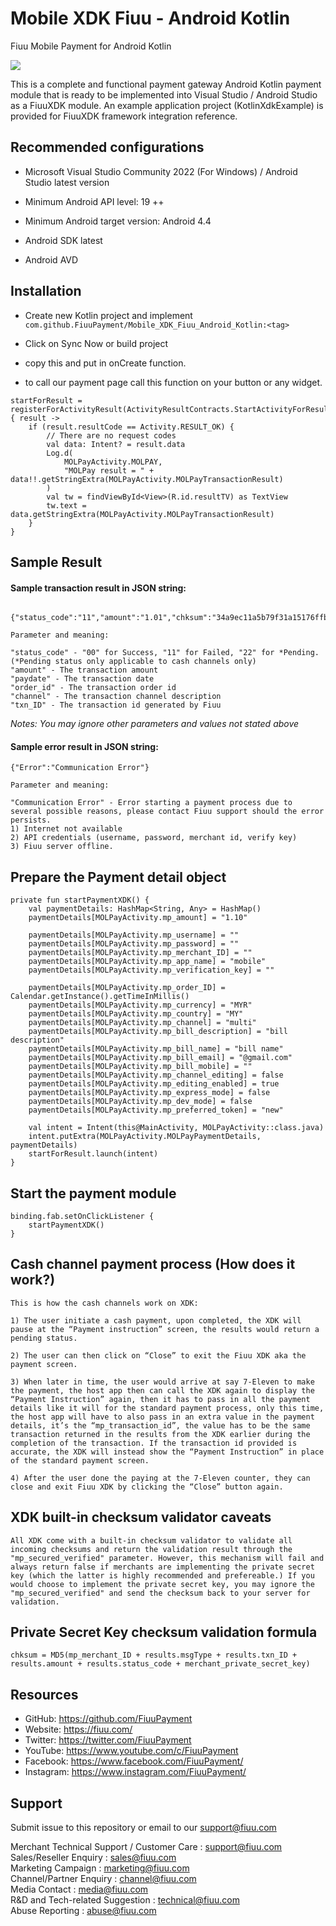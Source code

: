 <!--
 # license: Copyright © 2011-2024 Fiuu. All Rights Reserved.
 -->

# Mobile XDK Fiuu - Android Kotlin

Fiuu Mobile Payment for Android Kotlin

<img src="https://user-images.githubusercontent.com/38641542/74424311-a9d64000-4e8c-11ea-8d80-d811cfe66972.jpg">

This is a complete and functional payment gateway Android Kotlin payment module that is ready to be implemented into Visual Studio / Android Studio as a FiuuXDK module. An example application project (KotlinXdkExample) is provided for FiuuXDK framework integration reference.

## Recommended configurations

- Microsoft Visual Studio Community 2022 (For Windows) / Android Studio latest version

- Minimum Android API level: 19 ++

- Minimum Android target version: Android 4.4

- Android SDK latest

- Android AVD

## Installation

- Create new Kotlin project and implement ```com.github.FiuuPayment/Mobile_XDK_Fiuu_Android_Kotlin:<tag>```

- Click on Sync Now or build project

- copy this and put in onCreate function.

- to call our payment page call this function on your button or any widget.

```
startForResult = registerForActivityResult(ActivityResultContracts.StartActivityForResult()) { result ->
    if (result.resultCode == Activity.RESULT_OK) {
        // There are no request codes
        val data: Intent? = result.data
        Log.d(
            MOLPayActivity.MOLPAY,
            "MOLPay result = " + data!!.getStringExtra(MOLPayActivity.MOLPayTransactionResult)
        )
        val tw = findViewById<View>(R.id.resultTV) as TextView
        tw.text = data.getStringExtra(MOLPayActivity.MOLPayTransactionResult)
    }
}
```

## Sample Result

#### Sample transaction result in JSON string:

```

{"status_code":"11","amount":"1.01","chksum":"34a9ec11a5b79f31a15176ffbcac76cd","pInstruction":0,"msgType":"C6","paydate":1459240430,"order_id":"3q3rux7dj","err_desc":"","channel":"Credit","app_code":"439187","txn_ID":"6936766"}

Parameter and meaning:

"status_code" - "00" for Success, "11" for Failed, "22" for *Pending.
(*Pending status only applicable to cash channels only)
"amount" - The transaction amount
"paydate" - The transaction date
"order_id" - The transaction order id
"channel" - The transaction channel description
"txn_ID" - The transaction id generated by Fiuu
```

*Notes: You may ignore other parameters and values not stated above*


#### Sample error result in JSON string:

```
{"Error":"Communication Error"}

Parameter and meaning:

"Communication Error" - Error starting a payment process due to several possible reasons, please contact Fiuu support should the error persists.
1) Internet not available
2) API credentials (username, password, merchant id, verify key)
3) Fiuu server offline.
```

## Prepare the Payment detail object

```
private fun startPaymentXDK() {
    val paymentDetails: HashMap<String, Any> = HashMap()
    paymentDetails[MOLPayActivity.mp_amount] = "1.10"

    paymentDetails[MOLPayActivity.mp_username] = ""
    paymentDetails[MOLPayActivity.mp_password] = ""
    paymentDetails[MOLPayActivity.mp_merchant_ID] = ""
    paymentDetails[MOLPayActivity.mp_app_name] = "mobile"
    paymentDetails[MOLPayActivity.mp_verification_key] = ""

    paymentDetails[MOLPayActivity.mp_order_ID] = Calendar.getInstance().getTimeInMillis()
    paymentDetails[MOLPayActivity.mp_currency] = "MYR"
    paymentDetails[MOLPayActivity.mp_country] = "MY"
    paymentDetails[MOLPayActivity.mp_channel] = "multi"
    paymentDetails[MOLPayActivity.mp_bill_description] = "bill description"
    paymentDetails[MOLPayActivity.mp_bill_name] = "bill name"
    paymentDetails[MOLPayActivity.mp_bill_email] = "@gmail.com"
    paymentDetails[MOLPayActivity.mp_bill_mobile] = ""
    paymentDetails[MOLPayActivity.mp_channel_editing] = false
    paymentDetails[MOLPayActivity.mp_editing_enabled] = true
    paymentDetails[MOLPayActivity.mp_express_mode] = false
    paymentDetails[MOLPayActivity.mp_dev_mode] = false
    paymentDetails[MOLPayActivity.mp_preferred_token] = "new"

    val intent = Intent(this@MainActivity, MOLPayActivity::class.java)
    intent.putExtra(MOLPayActivity.MOLPayPaymentDetails, paymentDetails)
    startForResult.launch(intent)
}

```

## Start the payment module

```
binding.fab.setOnClickListener {
    startPaymentXDK()
}

```

## Cash channel payment process (How does it work?)

    This is how the cash channels work on XDK:

    1) The user initiate a cash payment, upon completed, the XDK will pause at the “Payment instruction” screen, the results would return a pending status.

    2) The user can then click on “Close” to exit the Fiuu XDK aka the payment screen.

    3) When later in time, the user would arrive at say 7-Eleven to make the payment, the host app then can call the XDK again to display the “Payment Instruction” again, then it has to pass in all the payment details like it will for the standard payment process, only this time, the host app will have to also pass in an extra value in the payment details, it’s the “mp_transaction_id”, the value has to be the same transaction returned in the results from the XDK earlier during the completion of the transaction. If the transaction id provided is accurate, the XDK will instead show the “Payment Instruction” in place of the standard payment screen.

    4) After the user done the paying at the 7-Eleven counter, they can close and exit Fiuu XDK by clicking the “Close” button again.

## XDK built-in checksum validator caveats

    All XDK come with a built-in checksum validator to validate all incoming checksums and return the validation result through the "mp_secured_verified" parameter. However, this mechanism will fail and always return false if merchants are implementing the private secret key (which the latter is highly recommended and prefereable.) If you would choose to implement the private secret key, you may ignore the "mp_secured_verified" and send the checksum back to your server for validation.

## Private Secret Key checksum validation formula

    chksum = MD5(mp_merchant_ID + results.msgType + results.txn_ID + results.amount + results.status_code + merchant_private_secret_key)

## Resources
- GitHub:     https://github.com/FiuuPayment
- Website:    https://fiuu.com/
- Twitter:    https://twitter.com/FiuuPayment
- YouTube:    https://www.youtube.com/c/FiuuPayment
- Facebook:   https://www.facebook.com/FiuuPayment/
- Instagram:  https://www.instagram.com/FiuuPayment/


## Support

Submit issue to this repository or email to our support@fiuu.com

Merchant Technical Support / Customer Care : support@fiuu.com<br>
Sales/Reseller Enquiry : sales@fiuu.com<br>
Marketing Campaign : marketing@fiuu.com<br>
Channel/Partner Enquiry : channel@fiuu.com<br>
Media Contact : media@fiuu.com<br>
R&D and Tech-related Suggestion : technical@fiuu.com<br>
Abuse Reporting : abuse@fiuu.com
